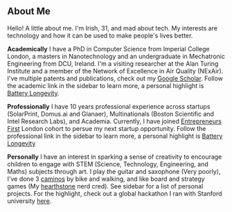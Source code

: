 ## About Me


Hello! A little about me. I'm Irish, 31, and mad about tech. My interests are technology and how it can be used to make people's lives better. 

**Academically** I have a PhD in Computer Science from Imperial College London, a masters in Nanotechnology and an undergraduate in Mechatronic Engineering from DCU, Ireland. I'm a visiting researcher at the Alan Turing Institute and a member of the Network of Excellence in Air Quality (NExAir). I've multiple patents and publications, check out my [Google Scholar](https://scholar.google.com.sg/citations?user=FFjIW-wAAAAJ&hl=en). Follow the academic link in the sidebar to learn more, a personal highlight is [Battery Longevity](https://www.wikipedia.org). 

**Professionally** I have 10 years professional experience across startups (SolarPrint, Domus.ai and Glanaer), Multinationals (Boston Scientific and Intel Research Labs), and Academia. Currently, I have joined [Entrepreneurs First](https://www.joinef.com) London cohort to persue my next startup opportunity. Follow the professional link in the sidebar to learn more, a personal highlight is [Battery Longevity](https://www.wikipedia.org)

**Personally** I have an interest in sparking a sense of creativity to encourage children to engage with STEM (Science, Technology, Engineering, and Maths) subjects through art. I play the guitar and saxophone (Very poorly), I've done 3 [caminos](https://www.wikipedia.org) by bike and walking, and like board and strategy games (My [hearthstone](https://www.hsreplay.net) nerd cred). See sidebar for a list of personal projects. For the highlight, check out a global hackathon I ran with Stanford university [here](https://www.wikipedia.org).